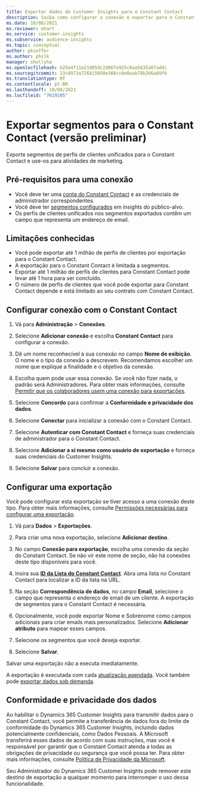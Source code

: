 ```yaml
---
title: Exportar dados do Customer Insights para o Constant Contact
description: Saiba como configurar a conexão e exportar para o Constant Contact.
ms.date: 10/08/2021
ms.reviewer: mhart
ms.service: customer-insights
ms.subservice: audience-insights
ms.topic: conceptual
author: pkieffer
ms.author: philk
manager: shellyha
ms.openlocfilehash: b25e4f11e21d059c2d867e925c0ae5635a87addc
ms.sourcegitcommit: 23c8973a726b15050e368cc6e0aab78b266a89f6
ms.translationtype: HT
ms.contentlocale: pt-BR
ms.lasthandoff: 10/08/2021
ms.locfileid: "7619105"
---
```

# <a name="export-segments-to-constant-contact-preview"></a>Exportar segmentos para o Constant Contact (versão preliminar)

Exporte segmentos de perfis de clientes unificados para o Constant Contact e use-os para atividades de marketing. 

## <a name="prerequisites-for-a-connection"></a>Pré-requisitos para uma conexão

-   Você deve ter uma [conta do Constant Contact](https://www.constantcontact.com/account-home) e as credenciais de administrador correspondentes.
-   Você deve ter [segmentos configurados](segments.md) em insights do público-alvo.
-   Os perfis de clientes unificados nos segmentos exportados contêm um campo que representa um endereço de email.

## <a name="known-limitations"></a>Limitações conhecidas

- Você pode exportar até 1 milhão de perfis de clientes por exportação para o Constant Contact.
- A exportação para o Constant Contact é limitada a segmentos.
- Exportar até 1 milhão de perfis de clientes para Constant Contact pode levar até 1 hora para ser concluído. 
- O número de perfis de clientes que você pode exportar para Constant Contact depende e está limitado ao seu contrato com Constant Contact.

## <a name="set-up-connection-to-constant-contact"></a>Configurar conexão com o Constant Contact

1. Vá para **Administração** > **Conexões**.

1. Selecione **Adicionar conexão** e escolha **Constant Contact** para configurar a conexão.

1. Dê um nome reconhecível à sua conexão no campo **Nome de exibição**. O nome e o tipo da conexão a descrevem. Recomendamos escolher um nome que explique a finalidade e o objetivo da conexão.

1. Escolha quem pode usar essa conexão. Se você não fizer nada, o padrão será Administradores. Para obter mais informações, consulte [Permitir que os colaboradores usem uma conexão para exportações](connections.md#allow-contributors-to-use-a-connection-for-exports).

1. Selecione **Concordo** para confirmar a **Conformidade e privacidade dos dados**.

1. Selecione **Conectar** para inicializar a conexão com o Constant Contact.

1. Selecione **Autenticar com Constant Contact** e forneça suas credenciais de administrador para o Constant Contact. 

1. Selecione **Adicionar a si mesmo como usuário de exportação** e forneça suas credenciais do Customer Insights.

1. Selecione **Salvar** para concluir a conexão.

## <a name="configure-an-export"></a>Configurar uma exportação

Você pode configurar esta exportação se tiver acesso a uma conexão deste tipo. Para obter mais informações, consulte [Permissões necessárias para configurar uma exportação](export-destinations.md#set-up-a-new-export).

1. Vá para **Dados** > **Exportações**.

1. Para criar uma nova exportação, selecione **Adicionar destino**.

1. No campo **Conexão para exportação**, escolha uma conexão da seção do Constant Contact. Se não vir este nome de seção, não há conexões deste tipo disponíveis para você.

1. Insira sua [**ID da Lista do Constant Contact**](https://app.constantcontact.com/pages/contacts/ui#lists). Abra uma lista no Constant Contact para localizar a ID da lista na URL.

1. Na seção **Correspondência de dados**, no campo **Email**, selecione o campo que representa o endereço de email de um cliente. A exportação de segmentos para o Constant Contact é necessária.

1. Opcionalmente, você pode exportar Nome e Sobrenome como campos adicionais para criar emails mais personalizados. Selecione **Adicionar atributo** para mapear esses campos.

1. Selecione os segmentos que você deseja exportar.

1. Selecione **Salvar**.

Salvar uma exportação não a executa imediatamente.

A exportação é executada com cada [atualização agendada](system.md#schedule-tab). Você também pode [exportar dados sob demanda](export-destinations.md#run-exports-on-demand). 


## <a name="data-privacy-and-compliance"></a>Conformidade e privacidade dos dados

Ao habilitar o Dynamics 365 Customer Insights para transmitir dados para o Constant Contact, você permite a transferência de dados fora do limite de conformidade do Dynamics 365 Customer Insights, incluindo dados potencialmente confidenciais, como Dados Pessoais. A Microsoft transferirá esses dados de acordo com suas instruções, mas você é responsável por garantir que o Constant Contact atenda a todas as obrigações de privacidade ou segurança que você possa ter. Para obter mais informações, consulte [Política de Privacidade da Microsoft](https://go.microsoft.com/fwlink/?linkid=396732).

Seu Administrador do Dynamics 365 Customer Insights pode remover este destino de exportação a qualquer momento para interromper o uso dessa funcionalidade.
